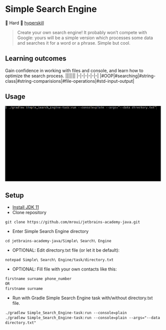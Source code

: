 # Simple Search Engine
:muscle: Hard :link: [hyperskill](https://hyperskill.org/projects/66)

>Create your own search engine! It probably won’t compete with Google: yours will be a simple version which processes some data and searches it for a word or a phrase. Simple but cool.

## Learning outcomes
Gain confidence in working with files and console, and learn how to optimize the search process.
|||||||
|-|-|-|-|-|-|
|#OOP|#searching|#string-class|#string-comparisions|#file-operations|#std-input-output|

## Usage
![Simple Search Engine demo gif](demo.gif)

## Setup
* [Install JDK 11](https://www.oracle.com/java/technologies/javase-jdk11-downloads.html)
* Clone repository
```
git clone https://github.com/mroui/jetbrains-academy-java.git
```
* Enter Simple Search Engine directory
```
cd jetbrains-academy-java/Simple\ Search\ Engine
```
* OPTIONAL: Edit directory.txt file (or let it be default):
```
notepad Simple\ Search\ Engine/task/directory.txt
```
* OPTIONAL: Fill file with your own contacts like this:
```
firstname surname phone_number
OR
firstname surname
```
* Run with Gradle Simple Search Engine task with/without directory.txt file.
```
./gradlew Simple_Search_Engine-task:run --console=plain
./gradlew Simple_Search_Engine-task:run --console=plain --args="--data directory.txt"
```